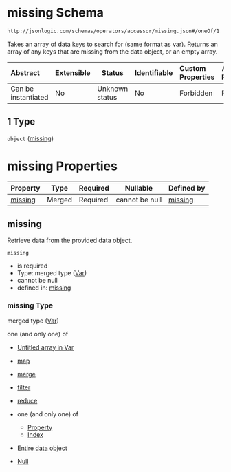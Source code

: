 # missing Schema

```txt
http://jsonlogic.com/schemas/operators/accessor/missing.json#/oneOf/1
```

Takes an array of data keys to search for (same format as var). Returns an array of any keys that are missing from the data object, or an empty array.


| Abstract            | Extensible | Status         | Identifiable | Custom Properties | Additional Properties | Access Restrictions | Defined In                                                               |
| :------------------ | ---------- | -------------- | ------------ | :---------------- | --------------------- | ------------------- | ------------------------------------------------------------------------ |
| Can be instantiated | No         | Unknown status | No           | Forbidden         | Forbidden             | none                | [all-operators.json\*](common/all-operators.json "open original schema") |

## 1 Type

`object` ([missing](all-operators-oneof-missing.md))

# missing Properties

| Property            | Type   | Required | Nullable       | Defined by                                                                                                    |
| :------------------ | ------ | -------- | -------------- | :------------------------------------------------------------------------------------------------------------ |
| [missing](#missing) | Merged | Required | cannot be null | [missing](variable-properties-var.md "http&#x3A;//jsonlogic.com/schemas/common/var.json#/properties/missing") |

## missing

Retrieve data from the provided data object.


`missing`

-   is required
-   Type: merged type ([Var](variable-properties-var.md))
-   cannot be null
-   defined in: [missing](variable-properties-var.md "http&#x3A;//jsonlogic.com/schemas/common/var.json#/properties/missing")

### missing Type

merged type ([Var](variable-properties-var.md))

one (and only one) of

-   [Untitled array in Var](var-oneof-0.md "check type definition")
-   [map](var-oneof-map.md "check type definition")
-   [merge](var-oneof-merge.md "check type definition")
-   [filter](var-oneof-filter.md "check type definition")
-   [reduce](var-oneof-reduce.md "check type definition")
-   one (and only one) of

    -   [Property](pointer-oneof-property.md "check type definition")
    -   [Index](pointer-oneof-index.md "check type definition")
-   [Entire data object](var-oneof-entire-data-object.md "check type definition")
-   [Null](var-oneof-null.md "check type definition")
